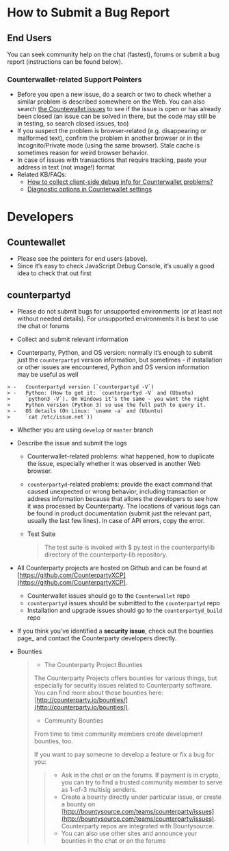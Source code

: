 How to Submit a Bug Report
==========================

End Users
---------

You can seek community help on the chat (fastest), forums or submit a
bug report (instructions can be found below).

### Counterwallet-related Support Pointers

-   Before you open a new issue, do a search or two to check whether a
    similar problem is described somewhere on the Web. You can also
    search [the Countewallet issues][] to see if the issue is open or
    has already been closed (an issue can be solved in there, but the
    code may still be in testing, so search closed issues, too)
-   If you suspect the problem is browser-related (e.g. disappearing or
    malformed text), confirm the problem in another browser or in the
    Incognito/Private mode (using the same browser). Stale cache is
    sometimes reason for weird browser behavior.
-   In case of issues with transactions that require tracking, paste
    your address in text (not image!) format
-   Related KB/FAQs:
    -   [How to collect client-side debug info for Counterwallet problems?](http://support.counterparty.io/solution/articles/5000013731-how-to-collect-client-side-debug-information-for-counterwallet-)
    -   [Diagnostic options in Counterwallet settings][]


Developers
==========

Countewallet
------------

-   Please see the pointers for end users (above).
-   Since it’s easy to check JavaScript Debug Console, it’s usually a
    good idea to check that out first

counterpartyd
-------------


   - Please do not submit bugs for unsupported environments (or at least not without needed details). For unsupported environments it is best to use the chat or forums
   
   - Collect and submit relevant information
   
   - Counterparty, Python, and OS version: normally it’s enough to submit just the `counterpartyd` version information, but sometimes - if installation or other issues are encountered, Python and OS version information may be useful as well

    > -   Counterpartyd version (`counterpartyd -V`)
    > -   Python: (How to get it: `counterpartyd -V` and (Ubuntu)
    >     `python3 -V`). On Windows it’s the same - you want the right
    >     Python version (Python 3) so use the full path to query it.
    > -   OS details (On Linux: `uname -a` and (Ubuntu)
    >     `cat /etc/issue.net`))

-   Whether you are using `develop` or `master` branch
-   Describe the issue and submit the logs
    -   Counterwallet-related problems: what happened, how to duplicate
        the issue, especially whether it was observed in another Web
        browser.
    -   `counterpartyd`-related problems: provide the exact command that
        caused unexpected or wrong behavior, including transaction or
        address information because that allows the developers to see
        how it was processed by Counterparty. The locations of various
        logs can be found in product documentation (submit just the
        relevant part, usually the last few lines). In case of API
        errors, copy the error.
    -   Test Suite

        > The test suite is invoked with \$ py.test in the
        > counterpartylib directory of the counterparty-lib repository.

-   All Counterparty projects are hosted on Github and can be found at
    [https://github.com/CounterpartyXCP](https://github.com/CounterpartyXCP).
    -   Counterwallet issues should go to the `Counterwallet` repo
    -   `counterpartyd` issues should be submitted to the
        `counterpartyd` repo
    -   Installation and upgrade issues should go to the
        `counterpartyd_build` repo
-   If you think you’ve identified a **security issue**, check out the
    bounties page\_ and contact the Counterparty developers directly.
-   Bounties

    > -   The Counterparty Project Bounties
    >
    > The Counterparty Projects offers bounties for various things, but
    > especially for security issues related to Counterparty software.
    > You can find more about those bounties here:
    > [http://counterparty.io/bounties/](http://counterparty.io/bounties/).
    >
    > -   Community Bounties
    >
    > From time to time community members create development bounties,
    > too.
    >
    > If you want to pay someone to develop a feature or fix a bug for
    > you:
    >
    > > -   Ask in the chat or on the forums. If payment is in crypto,
    > >     you can try to find a trusted community member to serve as
    > >     1-of-3 multisig senders.
    > > -   Create a bounty directly under particular issue, or create a
    > >     bounty on
    > >     [http://bountysource.com/teams/counterparty/issues](http://bountysource.com/teams/counterparty/issues).
    > >     Counterparty repos are integrated with Bountysource.
    > > -   You can also use other sites and announce your bounties in
    > >     the chat or on the forums

[https://github.com/CounterpartyXCP]: https://github.com/CounterpartyXCP
[the Countewallet issues]: https://github.com/CounterpartyXCP/counterwallet/issues
[Diagnostic options in Counterwallet settings]: http://support.counterparty.io/solution/articles/5000051310-what-do-various-strings-in-the-diagnostic-part-of-counterwallet-advanced-options-mean-
